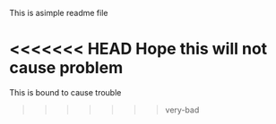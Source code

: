 
This is asimple readme file


<<<<<<< HEAD
Hope this will not cause problem
=======
This is bound to cause trouble
>>>>>>> very-bad
